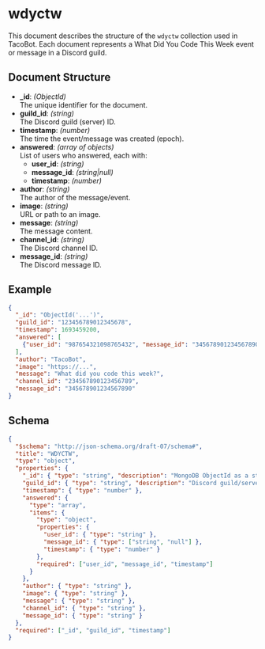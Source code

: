 # wdyctw

This document describes the structure of the `wdyctw` collection used in TacoBot. Each document represents a What Did You Code This Week event or message in a Discord guild.

## Document Structure

- **_id**: *(ObjectId)*  
  The unique identifier for the document.
- **guild_id**: *(string)*  
  The Discord guild (server) ID.
- **timestamp**: *(number)*  
  The time the event/message was created (epoch).
- **answered**: *(array of objects)*  
  List of users who answered, each with:
  - **user_id**: *(string)*
  - **message_id**: *(string|null)*
  - **timestamp**: *(number)*
- **author**: *(string)*  
  The author of the message/event.
- **image**: *(string)*  
  URL or path to an image.
- **message**: *(string)*  
  The message content.
- **channel_id**: *(string)*  
  The Discord channel ID.
- **message_id**: *(string)*  
  The Discord message ID.

## Example

```json
{
  "_id": "ObjectId('...')",
  "guild_id": "123456789012345678",
  "timestamp": 1693459200,
  "answered": [
    {"user_id": "987654321098765432", "message_id": "345678901234567890", "timestamp": 1693459300}
  ],
  "author": "TacoBot",
  "image": "https://...",
  "message": "What did you code this week?",
  "channel_id": "234567890123456789",
  "message_id": "345678901234567890"
}
```

## Schema

```json
{
  "$schema": "http://json-schema.org/draft-07/schema#",
  "title": "WDYCTW",
  "type": "object",
  "properties": {
    "_id": { "type": "string", "description": "MongoDB ObjectId as a string" },
    "guild_id": { "type": "string", "description": "Discord guild/server ID" },
    "timestamp": { "type": "number" },
    "answered": {
      "type": "array",
      "items": {
        "type": "object",
        "properties": {
          "user_id": { "type": "string" },
          "message_id": { "type": ["string", "null"] },
          "timestamp": { "type": "number" }
        },
        "required": ["user_id", "message_id", "timestamp"]
      }
    },
    "author": { "type": "string" },
    "image": { "type": "string" },
    "message": { "type": "string" },
    "channel_id": { "type": "string" },
    "message_id": { "type": "string" }
  },
  "required": ["_id", "guild_id", "timestamp"]
}
```
